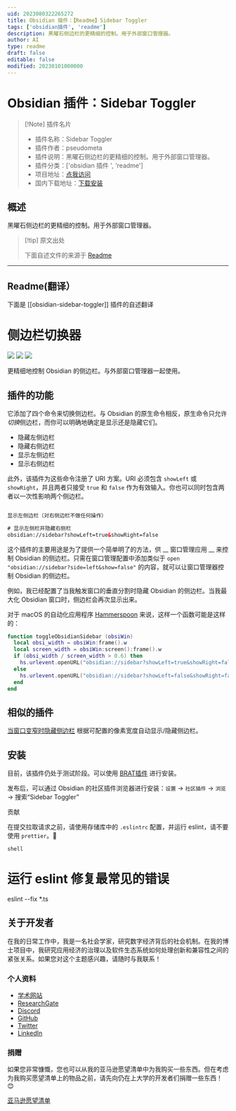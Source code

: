 ```yaml
---
uid: 2023080322265272
title: Obsidian 插件：【Readme】Sidebar Toggler
tags: ['obsidian插件', 'readme']
description: 黑曜石侧边栏的更精细的控制。用于外部窗口管理器。
author: AI
type: readme
draft: false
editable: false
modified: 20230101000000
---
```


# Obsidian 插件：Sidebar Toggler

> [!Note] 插件名片
> - 插件名称：Sidebar Toggler
> - 插件作者：pseudometa
> - 插件说明：黑曜石侧边栏的更精细的控制。用于外部窗口管理器。
> - 插件分类：['obsidian 插件 ', 'readme']
> - 项目地址：[点我访问](https://github.com/chrisgrieser/obsidian-sidebar-toggler)
> - 国内下载地址：[下载安装](https://pkmer.cn/products/plugin/pluginMarket/?obsidian-sidebar-toggler)

## 概述

黑曜石侧边栏的更精细的控制。用于外部窗口管理器。

> [!tip] 原文出处
>
>下面自述文件的来源于 [Readme](https://ghproxy.net/https://raw.githubusercontent.com/chrisgrieser/obsidian-sidebar-toggler/master/README.md)
>

---

## Readme(翻译）

下面是 [[obsidian-sidebar-toggler]] 插件的自述翻译

# 侧边栏切换器

![](https://img.shields.io/github/downloads/chrisgrieser/obsidian-sidebar-toggler/total?label=总下载量&style=plastic) ![](https://img.shields.io/github/v/release/chrisgrieser/obsidian-sidebar-toggler?label=最新版本&style=plastic) [![](https://img.shields.io/badge/更新日志-点击这里-FFE800?style=plastic)](Changelog.md)

更精细地控制 Obsidian 的侧边栏。与外部窗口管理器一起使用。

## 插件的功能

它添加了四个命令来切换侧边栏。与 Obsidian 的原生命令相反，原生命令只允许*切换*侧边栏，而你可以明确地确定是显示还是隐藏它们。

- 隐藏左侧边栏
- 隐藏右侧边栏
- 显示左侧边栏
- 显示右侧边栏

此外，该插件为这些命令注册了 URI 方案。URI 必须包含 `showLeft` 或 `showRight`，并且两者只接受 `true` 和 `false` 作为有效输入。你也可以同时包含两者以一次性影响两个侧边栏。

```html

显示左侧边栏（对右侧边栏不做任何操作）

# 显示左侧栏并隐藏右侧栏
obsidian://sidebar?showLeft=true&showRight=false
```

这个插件的主要用途是为了提供一个简单明了的方法，供 __ 窗口管理应用 __ 来控制 Obsidian 的侧边栏。只需在窗口管理配置中添加类似于 `open "obsidian://sidebar?side=left&show=false"` 的内容，就可以让窗口管理器控制 Obsidian 的侧边栏。

例如，我已经配置了当我触发窗口的垂直分割时隐藏 Obsidian 的侧边栏。当我最大化 Obsidian 窗口时，侧边栏会再次显示出来。

对于 macOS 的自动化应用程序 [Hammerspoon](http://www.hammerspoon.org/) 来说，这样一个函数可能是这样的：

```lua
function toggleObsidianSidebar (obsiWin)
  local obsi_width = obsiWin:frame().w
  local screen_width = obsiWin:screen():frame().w
  if (obsi_width / screen_width > 0.6) then
  	hs.urlevent.openURL("obsidian://sidebar?showLeft=true&showRight=false")
  else
  	hs.urlevent.openURL("obsidian://sidebar?showLeft=false&showRight=false")
  end
end
```

## 相似的插件

[当窗口变窄时隐藏侧边栏](https://obsidian.md/plugins?id=obsidian-hide-sidebars-when-narrow) 根据可配置的像素宽度自动显示/隐藏侧边栏。

## 安装

目前，该插件仍处于测试阶段。可以使用 [BRAT插件](https://github.com/TfTHacker/obsidian42-brat) 进行安装。

发布后，可以通过 Obsidian 的社区插件浏览器进行安装：`设置` → `社区插件` → `浏览` → 搜索“Sidebar Toggler”

贡献

在提交拉取请求之前，请使用存储库中的 `.eslintrc` 配置，并运行 eslint，请不要使用 `prettier`。🙂

```shell```

# 运行 eslint 修复最常见的错误

eslint --fix *.ts

## 关于开发者

在我的日常工作中，我是一名社会学家，研究数字经济背后的社会机制。在我的博士项目中，我研究应用经济的治理以及软件生态系统如何处理创新和兼容性之间的紧张关系。如果您对这个主题感兴趣，请随时与我联系！

### 个人资料

- [学术网站](https://chris-grieser.de/)
- [ResearchGate](https://www.researchgate.net/profile/Christopher-Grieser)
- [Discord](https://discordapp.com/users/462774483044794368/)
- [GitHub](https://github.com/chrisgrieser/)
- [Twitter](https://twitter.com/pseudo_meta)
- [LinkedIn](https://www.linkedin.com/in/christopher-grieser-ba693b17a/)

### 捐赠

如果您非常慷慨，您也可以从我的亚马逊愿望清单中为我购买一些东西。但在考虑为我购买愿望清单上的物品之前，请先向仍在上大学的开发者们捐赠一些东西！😊

[亚马逊愿望清单](https://www.amazon.de/hz/wishlist/ls/2C7RIOJPN3K5F?ref_=wl_share)
